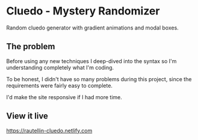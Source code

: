 # Cluedo - Mystery Randomizer

Random cluedo generator with gradient animations and modal boxes. 

## The problem

Before using any new techniques I deep-dived into the syntax so I'm understanding completely what I'm coding. 

To be honest, I didn't have so many problems during this project, since the requirements were fairly easy to complete. 

I'd make the site responsive if I had more time. 

## View it live

https://rautellin-cluedo.netlify.com
